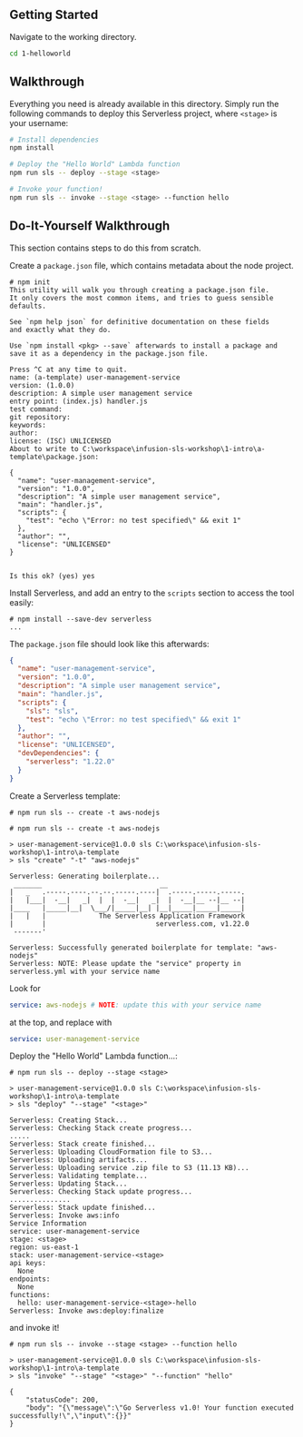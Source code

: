 ## Getting Started

Navigate to the working directory.

```sh
cd 1-helloworld
```

## Walkthrough

Everything you need is already available in this directory. Simply run the
following commands to deploy this Serverless project, where `<stage>` is your
username:

```sh
# Install dependencies
npm install

# Deploy the "Hello World" Lambda function
npm run sls -- deploy --stage <stage>

# Invoke your function!
npm run sls -- invoke --stage <stage> --function hello
```

## Do-It-Yourself Walkthrough

This section contains steps to do this from scratch.

Create a `package.json` file, which contains metadata about the node project.
```
# npm init
This utility will walk you through creating a package.json file.
It only covers the most common items, and tries to guess sensible defaults.

See `npm help json` for definitive documentation on these fields
and exactly what they do.

Use `npm install <pkg> --save` afterwards to install a package and
save it as a dependency in the package.json file.

Press ^C at any time to quit.
name: (a-template) user-management-service
version: (1.0.0)
description: A simple user management service
entry point: (index.js) handler.js
test command:
git repository:
keywords:
author:
license: (ISC) UNLICENSED
About to write to C:\workspace\infusion-sls-workshop\1-intro\a-template\package.json:

{
  "name": "user-management-service",
  "version": "1.0.0",
  "description": "A simple user management service",
  "main": "handler.js",
  "scripts": {
    "test": "echo \"Error: no test specified\" && exit 1"
  },
  "author": "",
  "license": "UNLICENSED"
}


Is this ok? (yes) yes
```

Install Serverless, and add an entry to the `scripts` section to access the tool
easily:

```
# npm install --save-dev serverless
...
```

The `package.json` file should look like this afterwards:

```json
{
  "name": "user-management-service",
  "version": "1.0.0",
  "description": "A simple user management service",
  "main": "handler.js",
  "scripts": {
    "sls": "sls",
    "test": "echo \"Error: no test specified\" && exit 1"
  },
  "author": "",
  "license": "UNLICENSED",
  "devDependencies": {
    "serverless": "1.22.0"
  }
}

```

Create a Serverless template:

```
# npm run sls -- create -t aws-nodejs
```

```
# npm run sls -- create -t aws-nodejs

> user-management-service@1.0.0 sls C:\workspace\infusion-sls-workshop\1-intro\a-template
> sls "create" "-t" "aws-nodejs"

Serverless: Generating boilerplate...
 _______                             __
|   _   .-----.----.--.--.-----.----|  .-----.-----.-----.
|   |___|  -__|   _|  |  |  -__|   _|  |  -__|__ --|__ --|
|____   |_____|__|  \___/|_____|__| |__|_____|_____|_____|
|   |   |             The Serverless Application Framework
|       |                           serverless.com, v1.22.0
 -------'

Serverless: Successfully generated boilerplate for template: "aws-nodejs"
Serverless: NOTE: Please update the "service" property in serverless.yml with your service name
```

Look for

```yaml
service: aws-nodejs # NOTE: update this with your service name
```

at the top, and replace with

```yaml
service: user-management-service
```

Deploy the "Hello World" Lambda function...:

```
# npm run sls -- deploy --stage <stage>

> user-management-service@1.0.0 sls C:\workspace\infusion-sls-workshop\1-intro\a-template
> sls "deploy" "--stage" "<stage>"

Serverless: Creating Stack...
Serverless: Checking Stack create progress...
.....
Serverless: Stack create finished...
Serverless: Uploading CloudFormation file to S3...
Serverless: Uploading artifacts...
Serverless: Uploading service .zip file to S3 (11.13 KB)...
Serverless: Validating template...
Serverless: Updating Stack...
Serverless: Checking Stack update progress...
...............
Serverless: Stack update finished...
Serverless: Invoke aws:info
Service Information
service: user-management-service
stage: <stage>
region: us-east-1
stack: user-management-service-<stage>
api keys:
  None
endpoints:
  None
functions:
  hello: user-management-service-<stage>-hello
Serverless: Invoke aws:deploy:finalize
```

and invoke it!

```
# npm run sls -- invoke --stage <stage> --function hello

> user-management-service@1.0.0 sls C:\workspace\infusion-sls-workshop\1-intro\a-template
> sls "invoke" "--stage" "<stage>" "--function" "hello"

{
    "statusCode": 200,
    "body": "{\"message\":\"Go Serverless v1.0! Your function executed successfully!\",\"input\":{}}"
}
```
